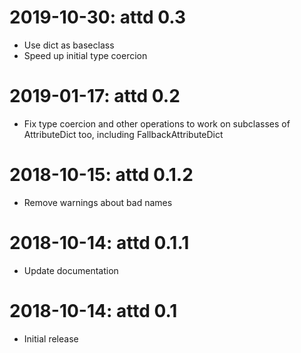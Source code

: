 2019-10-30: attd 0.3
====================

* Use dict as baseclass
* Speed up initial type coercion

2019-01-17: attd 0.2
====================

* Fix type coercion and other operations to work on subclasses
  of AttributeDict too, including FallbackAttributeDict

2018-10-15: attd 0.1.2
======================

* Remove warnings about bad names

2018-10-14: attd 0.1.1
======================

* Update documentation

2018-10-14: attd 0.1
====================

* Initial release
